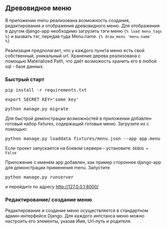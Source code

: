 ## Древовидное меню

В приложении menu реализована возможность создания, редактирования и отображения древовидного меню.
Для отображения в другом django-app необходимо загрузить тэги меню <code>{% load menu_tags %}</code> и вызвать тэг, передав туда Menu.name.
<code>{% draw_menu 'menu.name' %}</code>

Реализация предполагает, что у каждого пункта меню есть свой собственный, уникальный url.
Хранение дерева реализована с помощью Materialized Path, что даёт возможость хранить его в любой sql - базе данных.

### Быстрый старт

<pre>pip install -r requirements.txt</pre>
<pre>export SECRET_KEY='some_key'</pre>

<pre>python manage.py migrate</pre>

Для быстрой демонстрации возможностей в приложении добавлен готовый набор fixtures, содержащий готовые меню. Загрузите их с помощью:
<pre>python manage.py loaddata fixtures/menu.json --app app.menu</pre>

Если проект запускается на боевом сервере - установите: <code>DEBUG = False</code>

Приложение с именем app добавлен, как пример стороннее django-app для демонстрации применения menu.
Запустите
<pre>python manage.py runserver</pre>

и перейдите по адресу http://127.0.0.1:8000/


### Редактирование/ создание меню

Редактирование и создание меню осуществляется в стандартном админ-интерфейсе Django. Для каждого интстанса меню можно настроить его элементы, указав Имя, Url-путь и родителя.
